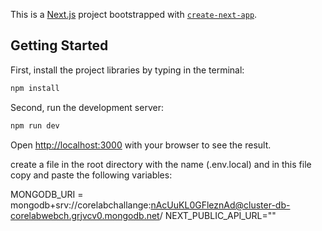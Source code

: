 This is a [Next.js](https://nextjs.org/) project bootstrapped with [`create-next-app`](https://github.com/vercel/next.js/tree/canary/packages/create-next-app).

## Getting Started

First, install the project libraries by typing in the terminal:
```bash
npm install
```

Second, run the development server:
```bash
npm run dev
```

Open [http://localhost:3000](http://localhost:3000) with your browser to see the result.

create a file in the root directory with the name (.env.local) and in this file copy and paste the following variables:

MONGODB_URI = mongodb+srv://corelabchallange:nAcUuKL0GFleznAd@cluster-db-corelabwebch.grjvcv0.mongodb.net/
NEXT_PUBLIC_API_URL=""
